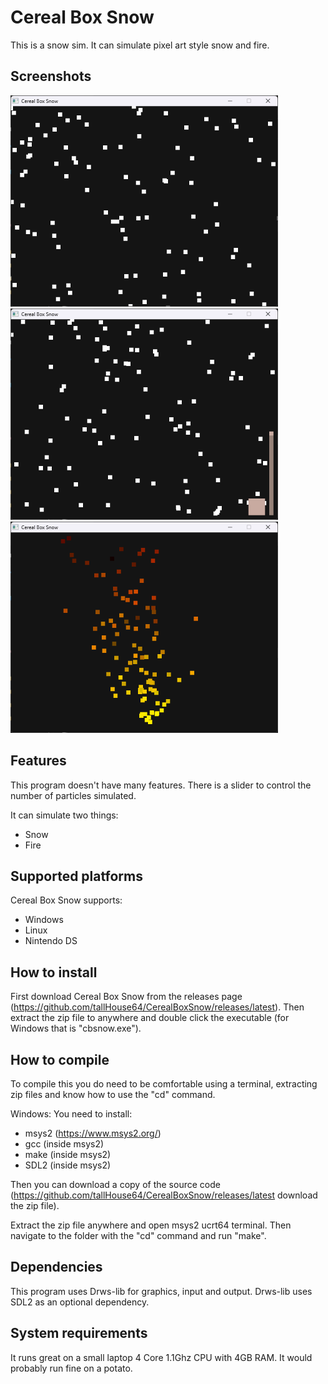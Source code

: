 ﻿# Cereal Box Snow
This is a snow sim. It can simulate pixel art style snow and fire.

## Screenshots
<img src="https://github.com/tallHouse64/CerealBoxSnow/blob/main/screenshot1.png?raw=true" width="428" alt="A screenshot of Cereal Box Snow simulating snow."/>
<img src="https://github.com/tallHouse64/CerealBoxSnow/blob/main/screenshot2.png?raw=true" width="428" alt="Another screenshot of Cereal Box Snow simulating snow with the UI shown."/>
<img src="https://github.com/tallHouse64/CerealBoxSnow/blob/main/screenshot3.png?raw=true" width="428" alt="A screenshot of Cereal Box Snow's fire simulation."/>

## Features
This program doesn't have many features.
There is a slider to control the number of particles simulated.

It can simulate two things:
- Snow
- Fire

## Supported platforms

Cereal Box Snow supports:
- Windows
- Linux
- Nintendo DS

## How to install

First download Cereal Box Snow from the releases page (https://github.com/tallHouse64/CerealBoxSnow/releases/latest). Then extract the zip file to anywhere and double click the executable (for Windows that is "cbsnow.exe").

## How to compile

To compile this you do need to be comfortable using a terminal, extracting zip files and know how to use the "cd" command.

Windows:
You need to install:
- msys2 (https://www.msys2.org/)
- gcc (inside msys2)
- make (inside msys2)
- SDL2 (inside msys2)

Then you can download a copy of the source code (https://github.com/tallHouse64/CerealBoxSnow/releases/latest download the zip file).

Extract the zip file anywhere and open msys2 ucrt64 terminal. Then navigate to the folder with the "cd" command and run "make".

## Dependencies
This program uses Drws-lib for graphics, input and output. Drws-lib uses SDL2 as an optional dependency.

## System requirements
It runs great on a small laptop 4 Core 1.1Ghz CPU with 4GB RAM.
It would probably run fine on a potato.
